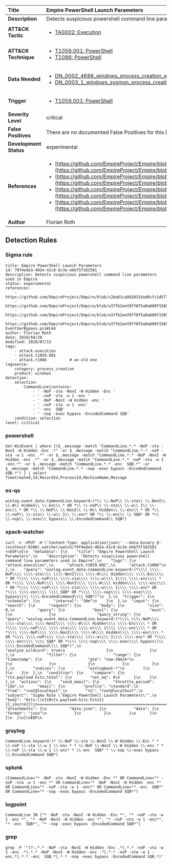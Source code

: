 | Title                    | Empire PowerShell Launch Parameters       |
|:-------------------------|:------------------|
| **Description**          | Detects suspicious powershell command line parameters used in Empire |
| **ATT&amp;CK Tactic**    |  <ul><li>[TA0002: Execution](https://attack.mitre.org/tactics/TA0002)</li></ul>  |
| **ATT&amp;CK Technique** | <ul><li>[T1059.001: PowerShell](https://attack.mitre.org/techniques/T1059.001)</li><li>[T1086: PowerShell](https://attack.mitre.org/techniques/T1086)</li></ul>  |
| **Data Needed**          | <ul><li>[DN_0002_4688_windows_process_creation_with_commandline](../Data_Needed/DN_0002_4688_windows_process_creation_with_commandline.md)</li><li>[DN_0003_1_windows_sysmon_process_creation](../Data_Needed/DN_0003_1_windows_sysmon_process_creation.md)</li></ul>  |
| **Trigger**              | <ul><li>[T1059.001: PowerShell](../Triggers/T1059.001.md)</li></ul>  |
| **Severity Level**       | critical |
| **False Positives**      |  There are no documented False Positives for this Detection Rule yet  |
| **Development Status**   | experimental |
| **References**           | <ul><li>[https://github.com/EmpireProject/Empire/blob/c2ba61ca8d2031dad0cfc1d5770ba723e8b710db/lib/common/helpers.py#L165](https://github.com/EmpireProject/Empire/blob/c2ba61ca8d2031dad0cfc1d5770ba723e8b710db/lib/common/helpers.py#L165)</li><li>[https://github.com/EmpireProject/Empire/blob/e37fb2eef8ff8f5a0a689f1589f424906fe13055/lib/modules/powershell/persistence/powerbreach/deaduser.py#L191](https://github.com/EmpireProject/Empire/blob/e37fb2eef8ff8f5a0a689f1589f424906fe13055/lib/modules/powershell/persistence/powerbreach/deaduser.py#L191)</li><li>[https://github.com/EmpireProject/Empire/blob/e37fb2eef8ff8f5a0a689f1589f424906fe13055/lib/modules/powershell/persistence/powerbreach/resolver.py#L178](https://github.com/EmpireProject/Empire/blob/e37fb2eef8ff8f5a0a689f1589f424906fe13055/lib/modules/powershell/persistence/powerbreach/resolver.py#L178)</li><li>[https://github.com/EmpireProject/Empire/blob/e37fb2eef8ff8f5a0a689f1589f424906fe13055/data/module_source/privesc/Invoke-EventVwrBypass.ps1#L64](https://github.com/EmpireProject/Empire/blob/e37fb2eef8ff8f5a0a689f1589f424906fe13055/data/module_source/privesc/Invoke-EventVwrBypass.ps1#L64)</li></ul>  |
| **Author**               | Florian Roth |


## Detection Rules

### Sigma rule

```
title: Empire PowerShell Launch Parameters
id: 79f4ede3-402e-41c8-bc3e-ebbf5f162581
description: Detects suspicious powershell command line parameters used in Empire
status: experimental
references:
    - https://github.com/EmpireProject/Empire/blob/c2ba61ca8d2031dad0cfc1d5770ba723e8b710db/lib/common/helpers.py#L165
    - https://github.com/EmpireProject/Empire/blob/e37fb2eef8ff8f5a0a689f1589f424906fe13055/lib/modules/powershell/persistence/powerbreach/deaduser.py#L191
    - https://github.com/EmpireProject/Empire/blob/e37fb2eef8ff8f5a0a689f1589f424906fe13055/lib/modules/powershell/persistence/powerbreach/resolver.py#L178
    - https://github.com/EmpireProject/Empire/blob/e37fb2eef8ff8f5a0a689f1589f424906fe13055/data/module_source/privesc/Invoke-EventVwrBypass.ps1#L64
author: Florian Roth
date: 2019/04/20
modified: 2020/07/13
tags:
    - attack.execution
    - attack.t1059.001
    - attack.t1086          # an old one
logsource:
    category: process_creation
    product: windows
detection:
    selection:
        CommandLine|contains:
            - ' -NoP -sta -NonI -W Hidden -Enc '
            - ' -noP -sta -w 1 -enc '
            - ' -NoP -NonI -W Hidden -enc '
            - ' -noP -sta -w 1 -enc'
            - ' -enc  SQB'
            - ' -nop -exec bypass -EncodedCommand SQB'
    condition: selection
level: critical

```





### powershell
    
```
Get-WinEvent | where {($_.message -match "CommandLine.*.* -NoP -sta -NonI -W Hidden -Enc .*" -or $_.message -match "CommandLine.*.* -noP -sta -w 1 -enc .*" -or $_.message -match "CommandLine.*.* -NoP -NonI -W Hidden -enc .*" -or $_.message -match "CommandLine.*.* -noP -sta -w 1 -enc.*" -or $_.message -match "CommandLine.*.* -enc  SQB.*" -or $_.message -match "CommandLine.*.* -nop -exec bypass -EncodedCommand SQB.*") } | select TimeCreated,Id,RecordId,ProcessId,MachineName,Message
```


### es-qs
    
```
winlog.event_data.CommandLine.keyword:(*\\ \\-NoP\\ \\-sta\\ \\-NonI\\ \\-W\\ Hidden\\ \\-Enc\\ * OR *\\ \\-noP\\ \\-sta\\ \\-w\\ 1\\ \\-enc\\ * OR *\\ \\-NoP\\ \\-NonI\\ \\-W\\ Hidden\\ \\-enc\\ * OR *\\ \\-noP\\ \\-sta\\ \\-w\\ 1\\ \\-enc* OR *\\ \\-enc\\ \\ SQB* OR *\\ \\-nop\\ \\-exec\\ bypass\\ \\-EncodedCommand\\ SQB*)
```


### xpack-watcher
    
```
curl -s -XPUT -H \'Content-Type: application/json\' --data-binary @- localhost:9200/_watcher/watch/79f4ede3-402e-41c8-bc3e-ebbf5f162581 <<EOF\n{\n  "metadata": {\n    "title": "Empire PowerShell Launch Parameters",\n    "description": "Detects suspicious powershell command line parameters used in Empire",\n    "tags": [\n      "attack.execution",\n      "attack.t1059.001",\n      "attack.t1086"\n    ],\n    "query": "winlog.event_data.CommandLine.keyword:(*\\\\ \\\\-NoP\\\\ \\\\-sta\\\\ \\\\-NonI\\\\ \\\\-W\\\\ Hidden\\\\ \\\\-Enc\\\\ * OR *\\\\ \\\\-noP\\\\ \\\\-sta\\\\ \\\\-w\\\\ 1\\\\ \\\\-enc\\\\ * OR *\\\\ \\\\-NoP\\\\ \\\\-NonI\\\\ \\\\-W\\\\ Hidden\\\\ \\\\-enc\\\\ * OR *\\\\ \\\\-noP\\\\ \\\\-sta\\\\ \\\\-w\\\\ 1\\\\ \\\\-enc* OR *\\\\ \\\\-enc\\\\ \\\\ SQB* OR *\\\\ \\\\-nop\\\\ \\\\-exec\\\\ bypass\\\\ \\\\-EncodedCommand\\\\ SQB*)"\n  },\n  "trigger": {\n    "schedule": {\n      "interval": "30m"\n    }\n  },\n  "input": {\n    "search": {\n      "request": {\n        "body": {\n          "size": 0,\n          "query": {\n            "bool": {\n              "must": [\n                {\n                  "query_string": {\n                    "query": "winlog.event_data.CommandLine.keyword:(*\\\\ \\\\-NoP\\\\ \\\\-sta\\\\ \\\\-NonI\\\\ \\\\-W\\\\ Hidden\\\\ \\\\-Enc\\\\ * OR *\\\\ \\\\-noP\\\\ \\\\-sta\\\\ \\\\-w\\\\ 1\\\\ \\\\-enc\\\\ * OR *\\\\ \\\\-NoP\\\\ \\\\-NonI\\\\ \\\\-W\\\\ Hidden\\\\ \\\\-enc\\\\ * OR *\\\\ \\\\-noP\\\\ \\\\-sta\\\\ \\\\-w\\\\ 1\\\\ \\\\-enc* OR *\\\\ \\\\-enc\\\\ \\\\ SQB* OR *\\\\ \\\\-nop\\\\ \\\\-exec\\\\ bypass\\\\ \\\\-EncodedCommand\\\\ SQB*)",\n                    "analyze_wildcard": true\n                  }\n                }\n              ],\n              "filter": {\n                "range": {\n                  "timestamp": {\n                    "gte": "now-30m/m"\n                  }\n                }\n              }\n            }\n          }\n        },\n        "indices": [\n          "winlogbeat-*"\n        ]\n      }\n    }\n  },\n  "condition": {\n    "compare": {\n      "ctx.payload.hits.total": {\n        "not_eq": 0\n      }\n    }\n  },\n  "actions": {\n    "send_email": {\n      "throttle_period": "15m",\n      "email": {\n        "profile": "standard",\n        "from": "root@localhost",\n        "to": "root@localhost",\n        "subject": "Sigma Rule \'Empire PowerShell Launch Parameters\'",\n        "body": "Hits:\\n{{#ctx.payload.hits.hits}}{{_source}}\\n================================================================================\\n{{/ctx.payload.hits.hits}}",\n        "attachments": {\n          "data.json": {\n            "data": {\n              "format": "json"\n            }\n          }\n        }\n      }\n    }\n  }\n}\nEOF\n
```


### graylog
    
```
CommandLine.keyword:(* \\-NoP \\-sta \\-NonI \\-W Hidden \\-Enc * * \\-noP \\-sta \\-w 1 \\-enc * * \\-NoP \\-NonI \\-W Hidden \\-enc * * \\-noP \\-sta \\-w 1 \\-enc* * \\-enc  SQB* * \\-nop \\-exec bypass \\-EncodedCommand SQB*)
```


### splunk
    
```
(CommandLine="* -NoP -sta -NonI -W Hidden -Enc *" OR CommandLine="* -noP -sta -w 1 -enc *" OR CommandLine="* -NoP -NonI -W Hidden -enc *" OR CommandLine="* -noP -sta -w 1 -enc*" OR CommandLine="* -enc  SQB*" OR CommandLine="* -nop -exec bypass -EncodedCommand SQB*")
```


### logpoint
    
```
CommandLine IN ["* -NoP -sta -NonI -W Hidden -Enc *", "* -noP -sta -w 1 -enc *", "* -NoP -NonI -W Hidden -enc *", "* -noP -sta -w 1 -enc*", "* -enc  SQB*", "* -nop -exec bypass -EncodedCommand SQB*"]
```


### grep
    
```
grep -P '^(?:.*.* -NoP -sta -NonI -W Hidden -Enc .*|.*.* -noP -sta -w 1 -enc .*|.*.* -NoP -NonI -W Hidden -enc .*|.*.* -noP -sta -w 1 -enc.*|.*.* -enc  SQB.*|.*.* -nop -exec bypass -EncodedCommand SQB.*)'
```



